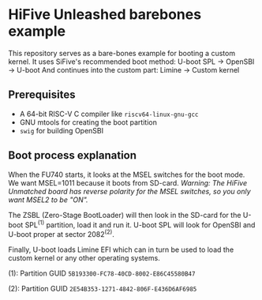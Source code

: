 # HiFive Unleashed barebones example
This repository serves as a bare-bones example for booting a custom kernel.
It uses SiFive's recommended boot method: U-boot SPL -> OpenSBI -> U-boot
And continues into the custom part: Limine -> Custom kernel

## Prerequisites
- A 64-bit RISC-V C compiler like `riscv64-linux-gnu-gcc`
- GNU mtools for creating the boot partition
- `swig` for building OpenSBI

## Boot process explanation
When the FU740 starts, it looks at the MSEL switches for the boot mode.
We want MSEL=1011 because it boots from SD-card. *Warning: The HiFive Unmatched board has reverse polarity for the MSEL switches, so you only want MSEL2 to be "ON".*

The ZSBL (Zero-Stage BootLoader) will then look in the SD-card for the U-boot SPL<sup>(1)</sup> partition, load it and run it. U-boot SPL will look for OpenSBI and U-boot proper at sector 2082<sup>(2)</sup>.

Finally, U-boot loads Limine EFI which can in turn be used to load the custom kernel or any other operating systems.

(1): Partition GUID `5B193300-FC78-40CD-8002-E86C45580B47`

(2): Partition GUID `2E54B353-1271-4842-806F-E436D6AF6985`
